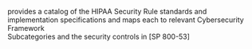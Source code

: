 provides a catalog of the HIPAA Security Rule standards and implementation
specifications and maps each to relevant Cybersecurity Framework  
Subcategories and the security controls in [SP 800-53]
